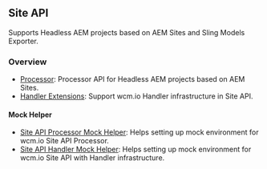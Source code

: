 ## Site API

Supports Headless AEM projects based on AEM Sites and Sling Models Exporter.

### Overview

* [Processor](processor/): Processor API for Headless AEM projects based on AEM Sites.
* [Handler Extensions](handler/): Support wcm.io Handler infrastructure in Site API.

#### Mock Helper

* [Site API Processor Mock Helper](https://wcm.io/testing/wcm-io-mock/site-api/processor/): Helps setting up mock environment for wcm.io Site API Processor.
* [Site API Handler Mock Helper](https://wcm.io/testing/wcm-io-mock/site-api/handler/): Helps setting up mock environment for wcm.io Site API with Handler infrastructure.
